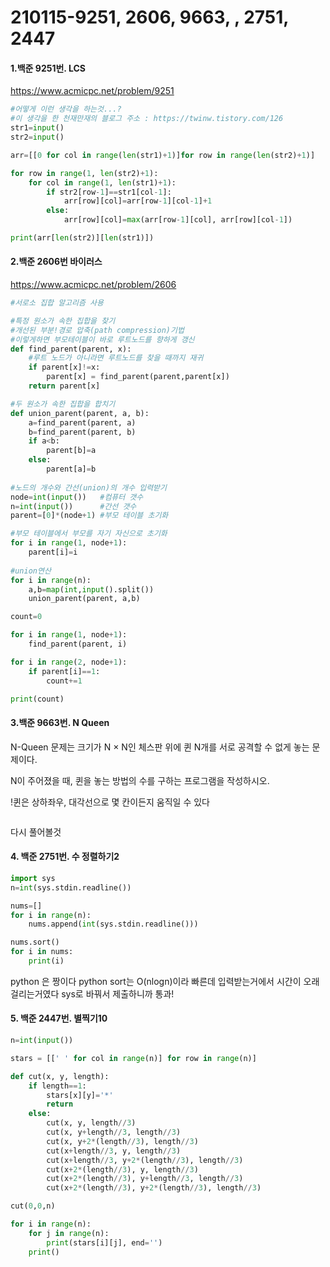 # 210115-9251, 2606, 9663, , 2751, 2447

#### 1.백준 9251번. LCS

https://www.acmicpc.net/problem/9251

```python
#어떻게 이런 생각을 하는것...?
#이 생각을 한 천재만재의 블로그 주소 : https://twinw.tistory.com/126
str1=input()
str2=input()

arr=[[0 for col in range(len(str1)+1)]for row in range(len(str2)+1)]

for row in range(1, len(str2)+1):
    for col in range(1, len(str1)+1):
        if str2[row-1]==str1[col-1]:
            arr[row][col]=arr[row-1][col-1]+1
        else:
            arr[row][col]=max(arr[row-1][col], arr[row][col-1])

print(arr[len(str2)][len(str1)])

```



#### 2.백준 2606번 바이러스

https://www.acmicpc.net/problem/2606

```python
#서로소 집합 알고리즘 사용

#특정 원소가 속한 집합을 찾기
#개선된 부분!경로 압축(path compression)기법
#이렇게하면 부모테이블이 바로 루트노드를 향하게 갱신
def find_parent(parent, x):
    #루트 노드가 아니라면 루트노드를 찾을 때까지 재귀
    if parent[x]!=x:
        parent[x] = find_parent(parent,parent[x])
    return parent[x]

#두 원소가 속한 집합을 합치기
def union_parent(parent, a, b):
    a=find_parent(parent, a)
    b=find_parent(parent, b)
    if a<b:
        parent[b]=a
    else:
        parent[a]=b
        
#노드의 개수와 간선(union)의 개수 입력받기
node=int(input())   #컴퓨터 갯수
n=int(input())      #간선 갯수
parent=[0]*(node+1)	#부모 테이블 초기화

#부모 테이블에서 부모를 자기 자신으로 초기화
for i in range(1, node+1):
    parent[i]=i
    
#union연산
for i in range(n):
    a,b=map(int,input().split())
    union_parent(parent, a,b)

count=0

for i in range(1, node+1):
    find_parent(parent, i)

for i in range(2, node+1):
    if parent[i]==1:
        count+=1

print(count)
```



#### 3.백준 9663번. N Queen

N-Queen 문제는 크기가 N × N인 체스판 위에 퀸 N개를 서로 공격할 수 없게 놓는 문제이다.

N이 주어졌을 때, 퀸을 놓는 방법의 수를 구하는 프로그램을 작성하시오.

!퀸은 상하좌우, 대각선으로 몇 칸이든지 움직일 수 있다

```python

```

다시 풀어볼것

#### 4. 백준 2751번. 수 정렬하기2

```python
import sys
n=int(sys.stdin.readline())

nums=[]
for i in range(n):
    nums.append(int(sys.stdin.readline()))

nums.sort()
for i in nums:
    print(i)
```

python 은 짱이다 python sort는 O(nlogn)이라 빠른데 입력받는거에서 시간이 오래 걸리는거였다 sys로 바꿔서 제출하니까 통과!

#### 5. 백준 2447번. 별찍기10

```python
n=int(input())

stars = [[' ' for col in range(n)] for row in range(n)]

def cut(x, y, length):
    if length==1:
        stars[x][y]='*'
        return
    else:
        cut(x, y, length//3)
        cut(x, y+length//3, length//3)
        cut(x, y+2*(length//3), length//3)
        cut(x+length//3, y, length//3)
        cut(x+length//3, y+2*(length//3), length//3)
        cut(x+2*(length//3), y, length//3)
        cut(x+2*(length//3), y+length//3, length//3)
        cut(x+2*(length//3), y+2*(length//3), length//3)

cut(0,0,n)

for i in range(n):
    for j in range(n):
        print(stars[i][j], end='')
    print()
```

